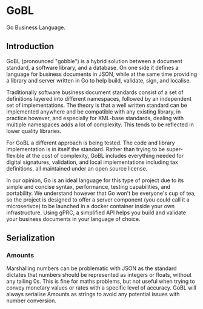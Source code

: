 # GoBL

Go Business Language. 

## Introduction

GoBL (pronounced "gobble") is a hybrid solution between a document standard, a software library, and a database. On one side it defines a language for business documents in JSON, while at the same time providing a library and server written in Go to help build, validate, sign, and localise.

Traditionally software business document standards consist of a set of definitions layered into different namespaces, followed by an independent set of implementations. The theory is that a well written standard can be implemented anywhere and be compatible with any existing library, in practice however, and especially for XML-base standards, dealing with multiple namespaces adds a lot of complexity. This tends to be reflected in lower quality libraries.

For GoBL a different approach is being tested. The code and library implementation is in itself the standard. Rather than trying to be super-flexible at the cost of complexity, GoBL includes everything needed for digital signatures, validation, and local implementations including tax definitions, all maintained under an open source license.

In our opinion, Go is an ideal language for this type of project due to its simple and concise syntax, performance, testing capabilities, and portability. We understand however that Go won't be everyone's cup of tea, so the project is designed to offer a server component (you could call it a microserivce) to be launched in a docker container inside your own infrastructure. Using gPRC, a simplified API helps you build and validate your business documents in your language of choice.

## Serialization

### Amounts

Marshalling numbers can be problematic with JSON as the standard dictates that numbers should be represented as integers or floats, without any tailing 0s. This is fine for maths problems, but not useful when trying to convey monetary values or rates with a specific level of accuracy. GoBL will always serialise Amounts as strings to avoid any potential issues with number conversion.





